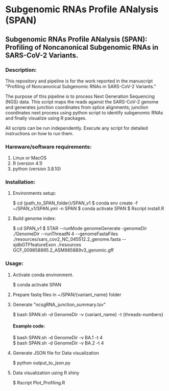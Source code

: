 # Subgenomic RNAs Profile ANalysis (SPAN)

## Subgenomic RNAs Profile ANalysis (SPAN): Profiling of Noncanonical Subgenomic RNAs in SARS-CoV-2 Variants.


### Description:

This repository and pipeline is for the work reported in the manuscript "Profiling of Noncanonical Subgenomic RNAs in SARS-CoV-2 Variants."

The purpose of this pipeline is to process Next Generation Sequencing (NGS) data. 
This script maps the reads against the SARS-CoV-2 genome and generates junction coordinates from splice alignments; junction coordinates next process using python script to identify subgenomic RNAs and finally visualize using R packages.

All scripts can be run independently. Execute any script for detailed instructions on how to run them.


### Hareware/software requirements: 

1. Linux or MacOS
2. R (version 4.1)
3. python (version 3.8.10)

### Installation:

1. Environments setup:

    $ cd {path_to_SPAN_folder}/SPAN_v1
    $ conda env create -f ~/SPAN_v1/SPAN.yml -n SPAN
    $ conda activate SPAN
    $ Rscript install.R
         
2. Build genome index:
    
    $ cd SPAN_v1
    $ STAR --runMode genomeGenerate -genomeDir ./GenomeDir --runThreadN 4 --genomeFastaFiles ./resources/sars_cov2_NC_045512.2_genome.fasta --sjdbGTFfeatureExon ./resources GCF_009858895.2_ASM985889v3_genomic.gff
         
### Usage:  
1. Activate conda environment.
  
    $ conda activate SPAN
    
2. Prepare fastq files in ~/SPAN/{variant_name} folder
    
3. Generate "ncsgRNA_junction_summary.tsv"
  
    $ bash SPAN.sh -d GenomeDir -v {variant_name} -t {threads-numbers}  
     #### Example code:
    $ bash SPAN.sh -d GenomeDir -v BA.1 -t 4  
    $ bash SPAN.sh -d GenomeDir -v BA.2 -t 4

4. Generate JSON file for Data visualization

    $ python output_to_json.py
    
5. Data visualization using R shiny

    $ Rscript Plot_Profiling.R  
    
